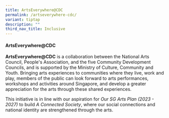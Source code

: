 ```yaml
---
title: ArtsEverywhere@CDC
permalink: /artseverywhere-cdc/
variant: tiptap
description: ""
third_nav_title: Inclusive
---
```

<h4>ArtsEverywhere@CDC</h4>
<p><strong>ArtsEverywhere@CDC</strong> is a collaboration between the National
Arts Council, People's Association,&nbsp;and the five Community Development
Councils, and is supported by the Ministry of Culture, Community and Youth.
Bringing arts experiences to communities where they live, work and play,
members of the public can look forward to arts performances, workshops
and activities around Singapore, and develop a greater appreciation for
the arts through these shared experiences.</p>
<p></p>
<p>This initiative is in line with our aspiration for <em>Our SG Arts Plan (2023 - 2027)</em> to
build <em>A Connected Society</em>, where our social connections and national
identity are strengthened through the arts.</p>